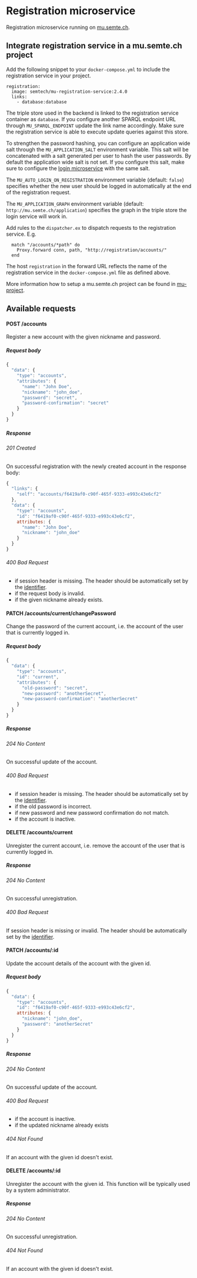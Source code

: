 # Registration microservice
Registration microservice running on [mu.semte.ch](http://mu.semte.ch).

## Integrate registration service in a mu.semte.ch project
Add the following snippet to your `docker-compose.yml` to include the registration service in your project.

```
registration:
  image: semtech/mu-registration-service:2.4.0
  links:
    - database:database
```
        
The triple store used in the backend is linked to the registration service container as `database`. If you configure another SPARQL endpoint URL through `MU_SPARQL_ENDPOINT` update the link name accordingly. Make sure the registration service is able to execute update queries against this store.

To strengthen the password hashing, you can configure an application wide salt through the `MU_APPLICATION_SALT` environment variable. This salt will be concatenated with a salt generated per user to hash the user passwords. By default the application wide salt is not set. If you configure this salt, make sure to configure the [login microservice](https://github.com/mu-semtech/login-service) with the same salt.

The `MU_AUTO_LOGIN_ON_REGISTRATION` environment variable (default: `false`) specifies whether the new user should be logged in automatically at the end of the registration request.

The `MU_APPLICATION_GRAPH` environment variable (default: `http://mu.semte.ch/application`) specifies the graph in the triple store the login service will work in.

Add rules to the `dispatcher.ex` to dispatch requests to the registration service. E.g. 

```
  match "/accounts/*path" do
    Proxy.forward conn, path, "http://registration/accounts/"
  end
```
The host `registration` in the forward URL reflects the name of the registration service in the `docker-compose.yml` file as defined above.

More information how to setup a mu.semte.ch project can be found in [mu-project](https://github.com/mu-semtech/mu-project).


## Available requests

#### POST /accounts
Register a new account with the given nickname and password.

##### Request body
```javascript
{
  "data": {
    "type": "accounts",
    "attributes": {
      "name": "John Doe",
      "nickname": "john_doe",
      "password": "secret",
      "password-confirmation": "secret"
    }
  }
}
```

##### Response
###### 201 Created
On successful registration with the newly created account in the response body:

```javascript
{
  "links": {
    "self": "accounts/f6419af0-c90f-465f-9333-e993c43e6cf2"
  },
  "data": {
    "type": "accounts",
    "id": "f6419af0-c90f-465f-9333-e993c43e6cf2",
    attributes: {
      "name": "John Doe",
      "nickname": "john_doe"
    }
  }
}
```

###### 400 Bad Request
- if session header is missing. The header should be automatically set by the [identifier](https://github.com/mu-semtech/mu-identifier).
- if the request body is invalid.
- if the given nickname already exists.



#### PATCH /accounts/current/changePassword
Change the password of the current account, i.e. the account of the user that is currently logged in.

##### Request body
```javascript
{
  "data": {
    "type": "accounts",
    "id": "current",
    "attributes": {
      "old-password": "secret",
      "new-password": "anotherSecret",
      "new-password-confirmation": "anotherSecret"
    }
  }
}
```

##### Response
###### 204 No Content
On successful update of the account.

###### 400 Bad Request
- if session header is missing. The header should be automatically set by the [identifier](https://github.com/mu-semtech/mu-identifier).
- if the old password is incorrect.
- if new password and new password confirmation do not match.
- if the account is inactive.



#### DELETE /accounts/current
Unregister the current account, i.e. remove the account of the user that is currently logged in.

##### Response
###### 204 No Content
On successful unregistration.

###### 400 Bad Request
If session header is missing or invalid. The header should be automatically set by the [identifier](https://github.com/mu-semtech/mu-identifier).




#### PATCH /accounts/:id
Update the account details of the account with the given id.

##### Request body
```javascript
{
  "data": {
    "type": "accounts",
    "id": "f6419af0-c90f-465f-9333-e993c43e6cf2",
    attributes: {
      "nickname": "john_doe",
      "password": "anotherSecret"
    }
  }
}
```

##### Response
###### 204 No Content
On successful update of the account.

###### 400 Bad Request
- if the account is inactive.
- if the updated nickname already exists

###### 404 Not Found
If an account with the given id doesn't exist.



#### DELETE /accounts/:id
Unregister the account with the given id. This function will be typically used by a system administrator.
##### Response
###### 204 No Content
On successful unregistration.

###### 404 Not Found
If an account with the given id doesn't exist.
